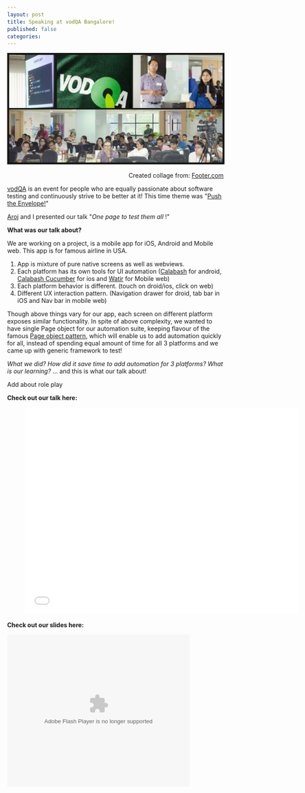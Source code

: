 ```yaml
---
layout: post
title: Speaking at vodQA Bangalore!
published: false
categories:
---
```


<p align="middle">
    <img src="/assets/vodqa_bangalore.jpg" alt="vodQA Bangalore"  border="1">
   <figcaption align="right">Created collage from: <a href = "http://www.fotor.com/features/collage.html">Footer.com</a></figcaption>
</p>

[vodQA](https://www.facebook.com/groups/vodqa/) is an event for people who are equally passionate about software testing and continuously strive to be better at it! This time theme was "[Push the Envelope!](http://info.thoughtworks.com/registration-vodqa-bangalore-2015.html)"

[Aroj](https://www.linkedin.com/pub/aroj-george/b/573/74b) and I presented our talk "_One page to test them all_ !"

**What was our talk about?**

We are working on a project, is a mobile app for iOS, Android and Mobile web. This app is for famous airline in USA.

 1. App is mixture of pure native screens as well as webviews.
 2. Each platform has its own tools for UI automation ([Calabash](https://github.com/calabash/calabash-android) for android, [Calabash Cucumber](https://github.com/calabash/calabash-ios) for ios and [Watir](http://watir.com/) for Mobile web)
 3. Each platform behavior is different. (touch on droid/ios, click on web)
 4. Different UX interaction pattern. (Navigation drawer for droid, tab bar in iOS and Nav bar in mobile web)

 Though above things vary for our app, each screen on different platform exposes similar functionality. In spite of above complexity, we wanted to have single Page object for our automation suite, keeping flavour of the famous [Page object pattern](http://martinfowler.com/bliki/PageObject.html), which will enable us to add automation quickly for all, instead of spending equal amount of time for all 3 platforms and we came up with generic framework to test!

 _What we did? How did it save time to add automation for 3 platforms? What is our learning?_ ... and this is what our talk about!

Add about role play

**Check out our talk here:**

<div class="video">
    <figure>
        <iframe width="640" height="480" src="//www.youtube.com/embed/b1On2xlURcY?rel=0" frameborder="0" allowfullscreen></iframe>
    </figure>
</div>


**Check out our slides here:**

<div>
<object width="425" height="354" id="player">
<param name="movie" value="http://www.authorstream.com/player.swf?fb=0&nb=1&ct=5&ap=0&pl=as&c=dfdfdf&p=2509881_635690261162401250&fi=1" />
<param name="allowFullScreenInteractive" value="true" />
<param name="allowScriptAccess" value="always"/>
<embed src="http://www.authorstream.com/player.swf?fb=0&nb=1&ct=5&ap=0&pl=as&c=dfdfdf&p=2509881_635690261162401250&fi=1" type="application/x-shockwave-flash" allowscriptaccess="always" allowFullScreenInteractive="true" width="425" height="354"></embed>
</object>
</div>






